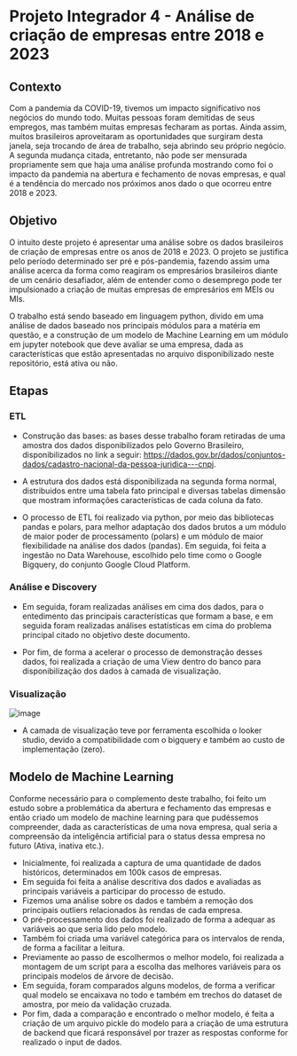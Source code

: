# Projeto Integrador 4 - Análise de criação de empresas entre 2018 e 2023

## Contexto
Com a pandemia da COVID-19, tivemos um impacto significativo nos negócios do mundo todo. Muitas pessoas foram demitidas de seus empregos, mas também muitas empresas fecharam as portas. Ainda assim, muitos brasileiros aproveitaram as oportunidades que surgiram desta janela, seja trocando de área de trabalho, seja abrindo seu próprio negócio. 
A segunda mudança citada, entretanto, não pode ser mensurada propriamente sem que haja uma análise profunda mostrando como foi o impacto da pandemia na abertura e fechamento de novas empresas, e qual é a tendência do mercado nos próximos anos dado o que ocorreu entre 2018 e 2023.

## Objetivo
O intuito deste projeto é apresentar uma análise sobre os dados brasileiros de criação de empresas entre os anos de 2018 e 2023.
O projeto se justifica pelo período determinado ser pré e pós-pandemia, fazendo assim uma análise acerca da forma como reagiram os empresários brasileiros diante de um cenário desafiador, além de entender como o desemprego pode ter impulsionado a criação de muitas empresas de empresários em MEIs ou MIs.

O trabalho está sendo baseado em linguagem python, divido em uma análise de dados baseado nos principais módulos para a matéria em questão, e a construção de um modelo de Machine Learning em um módulo em jupyter notebook que deve avaliar se uma empresa, dada as características que estão apresentadas no arquivo disponibilizado neste repositório, está ativa ou não.

## Etapas
### ETL
- Construção das bases: as bases desse trabalho foram retiradas de uma amostra dos dados disponibilizados pelo Governo Brasileiro, disponibilizados no link a seguir: https://dados.gov.br/dados/conjuntos-dados/cadastro-nacional-da-pessoa-juridica---cnpj.

- A estrutura dos dados está disponibilizada na segunda forma normal, distribuidos entre uma tabela fato principal e diversas tabelas dimensão que mostram informações características de cada coluna da fato.

- O processo de ETL foi realizado via python, por meio das bibliotecas pandas e polars, para melhor adaptação dos dados brutos a um módulo de maior poder de processamento (polars) e um módulo de maior flexibilidade na análise dos dados (pandas). Em seguida, foi feita a ingestão no Data Warehouse, escolhido pelo time como o Google Bigquery, do conjunto Google Cloud Platform.

### Análise e Discovery
- Em seguida, foram realizadas análises em cima dos dados, para o entedimento das principais características que formam a base, e em seguida foram realizadas análises estatísticas em cima do problema principal citado no objetivo deste documento. 

- Por fim, de forma a acelerar o processo de demonstração desses dados, foi realizada a criação de uma View dentro do banco para disponibilização dos dados à camada de visualização.

### Visualização
![image](https://user-images.githubusercontent.com/68286883/235372092-b77a8210-eb29-4659-9cf1-1cb9f630b857.png)

- A camada de visualização teve por ferramenta escolhida o looker studio, devido a compatibilidade com o bigquery e também ao custo de implementação (zero).

## Modelo de Machine Learning
Conforme necessário para o complemento deste trabalho, foi feito um estudo sobre a problemática da abertura e fechamento das empresas e então criado um modelo de machine learning para que pudéssemos compreender, dada as características de uma nova empresa, qual seria a compreensão da inteligência artificial para o status dessa empresa no futuro (Ativa, inativa etc.).

- Inicialmente, foi realizada a captura de uma quantidade de dados históricos, determinados em 100k casos de empresas.
- Em seguida foi feita a análise descritiva dos dados e avaliadas as principais variáveis a participar do processo de estudo.
- Fizemos uma análise sobre os dados e também a remoção dos principais outliers relacionados às rendas de cada empresa.
- O pré-processamento dos dados foi realizado de forma a adequar as variáveis ao que seria lido pelo modelo.
- Também foi criada uma variável categórica para os intervalos de renda, de forma a facilitar a leitura.
- Previamente ao passo de escolhermos o melhor modelo, foi realizada a montagem de um script para a escolha das melhores variáveis para os principais modelos de árvore de decisão.
- Em seguida, foram comparados alguns modelos, de forma a verificar qual modelo se encaixava no todo e também em trechos do dataset de amostra, por meio da validação cruzada.
- Por fim, dada a comparação e encontrado o melhor modelo, é feita a criação de um arquivo pickle do modelo para a criação de uma estrutura de backend que ficará responsável por trazer as respostas conforme for realizado o input de dados.

